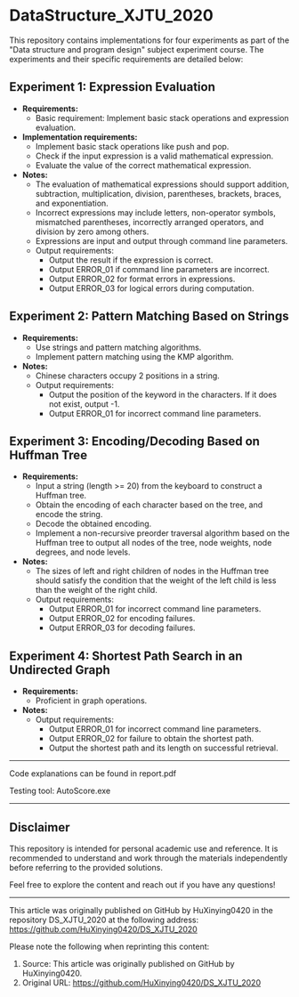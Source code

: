 # DataStructure_XJTU_2020

This repository contains implementations for four experiments as part of the "Data structure and program design" subject experiment course. The experiments and their specific requirements are detailed below:

## Experiment 1: Expression Evaluation
* **Requirements:**
  * Basic requirement: Implement basic stack operations and expression evaluation.
* **Implementation requirements:**
  * Implement basic stack operations like push and pop.
  * Check if the input expression is a valid mathematical expression.
  * Evaluate the value of the correct mathematical expression.
* **Notes:**
  * The evaluation of mathematical expressions should support addition, subtraction, multiplication, division, parentheses, brackets, braces, and exponentiation.
  * Incorrect expressions may include letters, non-operator symbols, mismatched parentheses, incorrectly arranged operators, and division by zero among others.
  * Expressions are input and output through command line parameters.
  * Output requirements:
    * Output the result if the expression is correct.
    * Output ERROR_01 if command line parameters are incorrect.
    * Output ERROR_02 for format errors in expressions.
    * Output ERROR_03 for logical errors during computation.

## Experiment 2: Pattern Matching Based on Strings
* **Requirements:**
  * Use strings and pattern matching algorithms.
  * Implement pattern matching using the KMP algorithm.
* **Notes:**
  * Chinese characters occupy 2 positions in a string.
  * Output requirements:
    * Output the position of the keyword in the characters. If it does not exist, output -1.
    * Output ERROR_01 for incorrect command line parameters.

## Experiment 3: Encoding/Decoding Based on Huffman Tree
* **Requirements:**
  * Input a string (length >= 20) from the keyboard to construct a Huffman tree.
  * Obtain the encoding of each character based on the tree, and encode the string.
  * Decode the obtained encoding.
  * Implement a non-recursive preorder traversal algorithm based on the Huffman tree to output all nodes of the tree, node weights, node degrees, and node levels.
* **Notes:**
  * The sizes of left and right children of nodes in the Huffman tree should satisfy the condition that the weight of the left child is less than the weight of the right child.
  * Output requirements:
    * Output ERROR_01 for incorrect command line parameters.
    * Output ERROR_02 for encoding failures.
    * Output ERROR_03 for decoding failures.

## Experiment 4: Shortest Path Search in an Undirected Graph
* **Requirements:**
  * Proficient in graph operations.
* **Notes:**
  * Output requirements:
    * Output ERROR_01 for incorrect command line parameters.
    * Output ERROR_02 for failure to obtain the shortest path.
    * Output the shortest path and its length on successful retrieval.

---
Code explanations can be found in report.pdf

Testing tool: AutoScore.exe

---

## Disclaimer

This repository is intended for personal academic use and reference. It is recommended to understand and work through the materials independently before referring to the provided solutions. 

Feel free to explore the content and reach out if you have any questions!

<!-- 
数据结构课程实验
## 实验一 表达式求值
* 实验要求
  * 基本要求：实现栈的基本操作，及表达式求值的实现。
* 实现要求
  * 实现栈的 push、pop 基本操作；
  * 检测表达式的输入是否是正确的数学表达式；
  * 对于正确的数学表达式求取其值。
* 注
  * 数学表达式的判读与求值需支持加减乘除、小括号、中括号、大括号、幂运算。
  * 不正确的表达式可能包括：字母、非运算符号、括号不匹配，运算符的排列不符合表达式形式、分母为0等多种情况。
  * 表达式通过在命令行参数输入输出获取。
  * 输出要求：
    * 表达式正确的情况下输出结果；
    * 命令行参数不正确输出ERROR_01；
    * 表达式存在格式错误输出ERROR_02；
    * 表达式在计算过程中出现逻辑错误输出ERROR_03。

## 实验二 基于串的模式匹配
* 实验要求
  * 使用串及其模式匹配算法。
  * 用KMP算法实现模式匹配。
* 注：
  * 中文字符在字符串中占2位。
  * 输出要求：
    * 关键字在字符中的位置，如果不存在则输出-1；
    * 命令行参数不正确输出ERROR_01。

## 实验三 基于赫夫曼树的编码/译码
* 实验要求
  * 通过键盘输入一段字符(长度>=20)，构建霍夫曼树；
  * 根据该树求每个字符的编码，并对该段字符串进行编码；
  * 将得到的编码进行译码；
  * 基于该霍夫曼树，实现非递归的先序遍历算法，输出该树所有的节点、节点的权值、节点的度和节点所在的层数；
* 注：
  * 在实现时要求霍夫曼树的左右孩子的大小关系满足，左孩子节点权值小于右孩子节点权值。
  * 输出要求：
    * 命令行参数不正确输出ERROR_01；
    * 编码失败输出ERROR_02；
    * 译码失败输出ERROR_03。
## 实验四 无向图最短路径搜索
* 实验要求
  * 熟练掌握图的操作。
* 注：
  * 命令行参数不正确输出ERROR_01；
  * 获取最短路径失败时输出ERROR_02；
  * 获取最短路径成功时输出最短路径以及路径长度。

---
代码详解见report.pdf

测试工具：AutoScore.exe

---
本文首发于 GitHub HuXinying0420的仓库，原地址：https://github.com/HuXinying0420/DS_XJTU_2020
 
转载请注明：
 
1. 出处：本文首发于 GitHub HuXinying0420 的仓库
2. 原文地址：https://github.com/HuXinying0420/DS_XJTU_2020
 -->

 ---
 
This article was originally published on GitHub by HuXinying0420 in the repository DS_XJTU_2020 at the following address: https://github.com/HuXinying0420/DS_XJTU_2020

Please note the following when reprinting this content:

1. Source: This article was originally published on GitHub by HuXinying0420.
2. Original URL: https://github.com/HuXinying0420/DS_XJTU_2020
